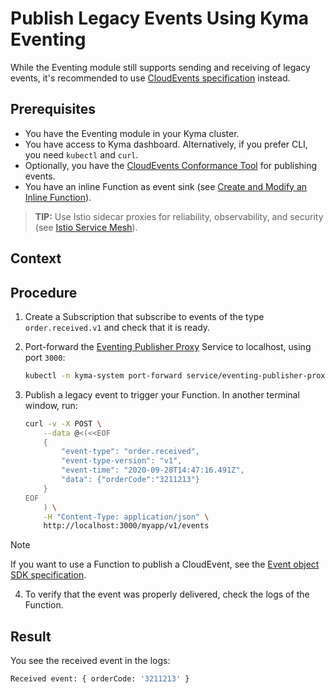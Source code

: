 # Publish Legacy Events Using Kyma Eventing

While the Eventing module still supports sending and receiving of legacy events, it's recommended to use [CloudEvents specification](https://cloudevents.io/) instead.

<!-- I SUGGEST DELETING THIS TUTORIAL, IT ADDS LITTLE VALUE BEYOND STATING THAT LEGACY EVENTS ARE STILL SUPPORTED -->


## Prerequisites

- You have the Eventing module in your Kyma cluster.
- You have access to Kyma dashboard. Alternatively, if you prefer CLI, you need `kubectl` and `curl`.
- Optionally, you have the [CloudEvents Conformance Tool](https://github.com/cloudevents/conformance) for publishing events.
- You have an inline Function as event sink (see [Create and Modify an Inline Function](https://kyma-project.io/#/serverless-manager/user/tutorials/01-10-create-inline-function)).

> **TIP:** Use Istio sidecar proxies for reliability, observability, and security (see [Istio Service Mesh](https://kyma-project.io/#/istio/user/00-00-istio-sidecar-proxies)).

## Context


## Procedure

1. Create a Subscription that subscribe to events of the type `order.received.v1` and check that it is ready.
2. Port-forward the [Eventing Publisher Proxy](../evnt-architecture.md) Service to localhost, using port `3000`:
   ```bash
   kubectl -n kyma-system port-forward service/eventing-publisher-proxy 3000:80
   ```
3. Publish a legacy event to trigger your Function. In another terminal window, run:

   ```bash
   curl -v -X POST \
       --data @<(<<EOF
       {
           "event-type": "order.received",
           "event-type-version": "v1",
           "event-time": "2020-09-28T14:47:16.491Z",
           "data": {"orderCode":"3211213"}
       }
   EOF
       ) \
       -H "Content-Type: application/json" \
       http://localhost:3000/myapp/v1/events
   ```

> [!NOTE]
> If you want to use a Function to publish a CloudEvent, see the [Event object SDK specification](https://kyma-project.io/#/serverless-manager/user/technical-reference/07-70-function-specification?id=event-object-sdk).

4. To verify that the event was properly delivered, check the logs of the Function.

## Result

You see the received event in the logs:

```sh
Received event: { orderCode: '3211213' }
```
